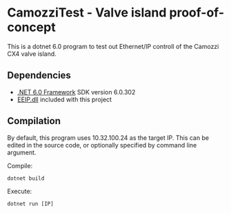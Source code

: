 CamozziTest - Valve island proof-of-concept
===========================================
This is a dotnet 6.0 program to test out Ethernet/IP controll of the Camozzi CX4 valve island.

Dependencies
------------
- [.NET 6.0 Framework](https://dotnet.microsoft.com/en-us/download/dotnet/6.0) SDK version 6.0.302
- [EEIP.dll](eeip-library.de) included with this project

Compilation
-----------
By default, this program uses 10.32.100.24 as the target IP.
This can be edited in the source code, or optionally specified by command line argument.

Compile:

	dotnet build

Execute:
	
	dotnet run [IP]
